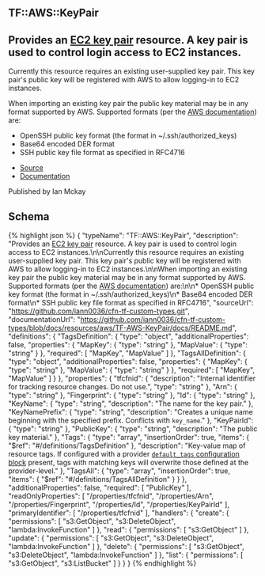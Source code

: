 
## TF::AWS::KeyPair

## Provides an [EC2 key pair](https:&#x2F;&#x2F;docs.aws.amazon.com&#x2F;AWSEC2&#x2F;latest&#x2F;UserGuide&#x2F;ec2-key-pairs.html) resource. A key pair is used to control login access to EC2 instances.

Currently this resource requires an existing user-supplied key pair. This key pair&#39;s public key will be registered with AWS to allow logging-in to EC2 instances.

When importing an existing key pair the public key material may be in any format supported by AWS. Supported formats (per the [AWS documentation](https:&#x2F;&#x2F;docs.aws.amazon.com&#x2F;AWSEC2&#x2F;latest&#x2F;UserGuide&#x2F;ec2-key-pairs.html#how-to-generate-your-own-key-and-import-it-to-aws)) are:

* OpenSSH public key format (the format in ~&#x2F;.ssh&#x2F;authorized_keys)
* Base64 encoded DER format
* SSH public key file format as specified in RFC4716

- [Source](https:&#x2F;&#x2F;github.com&#x2F;iann0036&#x2F;cfn-tf-custom-types.git) 
- [Documentation]()

Published by Ian Mckay

## Schema
{% highlight json %}
{
    "typeName": "TF::AWS::KeyPair",
    "description": "Provides an [EC2 key pair](https://docs.aws.amazon.com/AWSEC2/latest/UserGuide/ec2-key-pairs.html) resource. A key pair is used to control login access to EC2 instances.\n\nCurrently this resource requires an existing user-supplied key pair. This key pair's public key will be registered with AWS to allow logging-in to EC2 instances.\n\nWhen importing an existing key pair the public key material may be in any format supported by AWS. Supported formats (per the [AWS documentation](https://docs.aws.amazon.com/AWSEC2/latest/UserGuide/ec2-key-pairs.html#how-to-generate-your-own-key-and-import-it-to-aws)) are:\n\n* OpenSSH public key format (the format in ~/.ssh/authorized_keys)\n* Base64 encoded DER format\n* SSH public key file format as specified in RFC4716",
    "sourceUrl": "https://github.com/iann0036/cfn-tf-custom-types.git",
    "documentationUrl": "https://github.com/iann0036/cfn-tf-custom-types/blob/docs/resources/aws/TF-AWS-KeyPair/docs/README.md",
    "definitions": {
        "TagsDefinition": {
            "type": "object",
            "additionalProperties": false,
            "properties": {
                "MapKey": {
                    "type": "string"
                },
                "MapValue": {
                    "type": "string"
                }
            },
            "required": [
                "MapKey",
                "MapValue"
            ]
        },
        "TagsAllDefinition": {
            "type": "object",
            "additionalProperties": false,
            "properties": {
                "MapKey": {
                    "type": "string"
                },
                "MapValue": {
                    "type": "string"
                }
            },
            "required": [
                "MapKey",
                "MapValue"
            ]
        }
    },
    "properties": {
        "tfcfnid": {
            "description": "Internal identifier for tracking resource changes. Do not use.",
            "type": "string"
        },
        "Arn": {
            "type": "string"
        },
        "Fingerprint": {
            "type": "string"
        },
        "Id": {
            "type": "string"
        },
        "KeyName": {
            "type": "string",
            "description": "The name for the key pair."
        },
        "KeyNamePrefix": {
            "type": "string",
            "description": "Creates a unique name beginning with the specified prefix. Conflicts with `key_name`."
        },
        "KeyPairId": {
            "type": "string"
        },
        "PublicKey": {
            "type": "string",
            "description": "The public key material."
        },
        "Tags": {
            "type": "array",
            "insertionOrder": true,
            "items": {
                "$ref": "#/definitions/TagsDefinition"
            },
            "description": "Key-value map of resource tags. If configured with a provider [`default_tags` configuration block](https://www.terraform.io/docs/providers/aws/index.html#default_tags-configuration-block) present, tags with matching keys will overwrite those defined at the provider-level."
        },
        "TagsAll": {
            "type": "array",
            "insertionOrder": true,
            "items": {
                "$ref": "#/definitions/TagsAllDefinition"
            }
        }
    },
    "additionalProperties": false,
    "required": [
        "PublicKey"
    ],
    "readOnlyProperties": [
        "/properties/tfcfnid",
        "/properties/Arn",
        "/properties/Fingerprint",
        "/properties/Id",
        "/properties/KeyPairId"
    ],
    "primaryIdentifier": [
        "/properties/tfcfnid"
    ],
    "handlers": {
        "create": {
            "permissions": [
                "s3:GetObject",
                "s3:DeleteObject",
                "lambda:InvokeFunction"
            ]
        },
        "read": {
            "permissions": [
                "s3:GetObject"
            ]
        },
        "update": {
            "permissions": [
                "s3:GetObject",
                "s3:DeleteObject",
                "lambda:InvokeFunction"
            ]
        },
        "delete": {
            "permissions": [
                "s3:GetObject",
                "s3:DeleteObject",
                "lambda:InvokeFunction"
            ]
        },
        "list": {
            "permissions": [
                "s3:GetObject",
                "s3:ListBucket"
            ]
        }
    }
}
{% endhighlight %}
